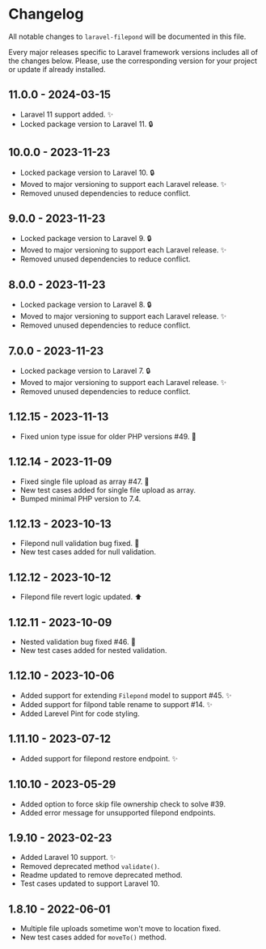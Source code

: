 # Changelog

All notable changes to `laravel-filepond` will be documented in this file.

Every major releases specific to Laravel framework versions includes all of the changes below.
Please, use the corresponding version for your project or update if already installed.

## 11.0.0 - 2024-03-15

- Laravel 11 support added. ✨
- Locked package version to Laravel 11. 🔒

## 10.0.0 - 2023-11-23

- Locked package version to Laravel 10. 🔒
- Moved to major versioning to support each Laravel release. ✨
- Removed unused dependencies to reduce conflict.

## 9.0.0 - 2023-11-23

- Locked package version to Laravel 9. 🔒
- Moved to major versioning to support each Laravel release. ✨
- Removed unused dependencies to reduce conflict.

## 8.0.0 - 2023-11-23

- Locked package version to Laravel 8. 🔒
- Moved to major versioning to support each Laravel release. ✨
- Removed unused dependencies to reduce conflict.

## 7.0.0 - 2023-11-23

- Locked package version to Laravel 7. 🔒
- Moved to major versioning to support each Laravel release. ✨
- Removed unused dependencies to reduce conflict.

## 1.12.15 - 2023-11-13

- Fixed union type issue for older PHP versions #49. 🐛

## 1.12.14 - 2023-11-09

- Fixed single file upload as array #47. 🐛
- New test cases added for single file upload as array.
- Bumped minimal PHP version to 7.4.

## 1.12.13 - 2023-10-13

- Filepond null validation bug fixed. 🐛
- New test cases added for null validation.

## 1.12.12 - 2023-10-12

- Filepond file revert logic updated. ⬆️

## 1.12.11 - 2023-10-09

- Nested validation bug fixed #46. 🐛
- New test cases added for nested validation.

## 1.12.10 - 2023-10-06

- Added support for extending `Filepond` model to support #45. ✨
- Added support for filpond table rename to support #14. ✨
- Added Larevel Pint for code styling.

## 1.11.10 - 2023-07-12

- Added support for filepond restore endpoint. ✨

## 1.10.10 - 2023-05-29

- Added option to force skip file ownership check to solve #39.
- Added error message for unsupported filepond endpoints.

## 1.9.10 - 2023-02-23

- Added Laravel 10 support. ✨
- Removed deprecated method `validate()`.
- Readme updated to remove deprecated method.
- Test cases updated to support Laravel 10.

## 1.8.10 - 2022-06-01

- Multiple file uploads sometime won't move to location fixed.
- New test cases added for `moveTo()` method.
